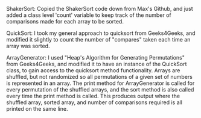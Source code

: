 ShakerSort:
    Copied the ShakerSort code down from Max's Github, and just added a class level 'count' variable to keep track of the number of comparisons made for each array to be sorted.

QuickSort:
    I took my general approach to quicksort from Geeks4Geeks, and modified it slightly to count the number of "compares" taken each time an array was sorted. 

ArrayGenerator:
    I used "Heap's Algorithm for Generating Permutations" from Geeks4Geeks, and modified it to have an instance of the QuickSort class, to gain access to the 
    quicksort method functionality. Arrays are shuffled, but not randomized so all permutations of a given set of numbers is represented in an array. The 
    print method for ArrayGenerator is called for every permutation of the shuffled arrays, and the sort method is also called every time the print method is
    called. This produces output where the shuffled array, sorted array, and number of comparisons required is all printed on the same line.
